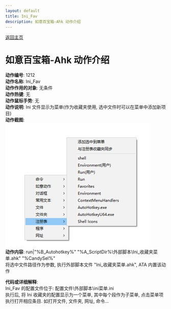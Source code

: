 ```yaml
---
layout: default
title: Ini_Fav
description: 如意百宝箱-Ahk 动作介绍
---
```

<link rel="stylesheet" href="../Actions/css/atom-one-light.min.css">
<script src="../Actions/js/highlight.min.js"></script>
<script>hljs.highlightAll();</script>

[返回主页](../index.md)

# [](#header-2) 如意百宝箱-Ahk 动作介绍

**动作编号**: 1212  
**动作名称**: Ini_Fav  
**动作作用的对象**: 无条件  
**动作热键**: 无  
**动作鼠标手势**: 无  
**动作说明**: Ini 文件显示为菜单(作为收藏夹使用, 选中文件时可以在菜单中添加新项目)  
**动作截图**:  
  ![Ini_Fav](img1/1212.png)  
**动作内容**: run|"%B_Autohotkey%" "%A_ScriptDir%\外部脚本\Ini_收藏夹菜单.ahk" "%CandySel%"  
将选中文件路径作为参数, 执行外部脚本文件 "Ini_收藏夹菜单.ahk", ATA 内置该动作  

**代码或详细解释**:  
Ini_Fav 的配置文件位于: 配置文件\外部脚本\ini菜单.ini  
执行后, 将 Ini 收藏夹的配置显示为一个菜单, 其中每个段作为子菜单, 点击菜单项执行打开相应条目. 如打开文件, 文件夹, 网址, 命令...  